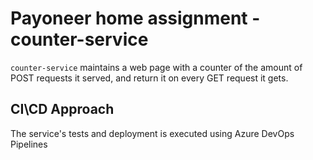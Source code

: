 # Payoneer home assignment - counter-service

`counter-service` maintains a web
page with a counter of the amount of POST requests it served, and return it on every
GET request it gets. 

## CI\CD Approach

The service's tests and deployment is executed using Azure DevOps Pipelines

